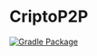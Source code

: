 # CriptoP2P

[![Gradle Package](https://github.com/Grupo-M-022022/CriptoP2P/actions/workflows/gradle-publish.yml/badge.svg)](https://github.com/Grupo-M-022022/CriptoP2P/actions/workflows/gradle-publish.yml)
